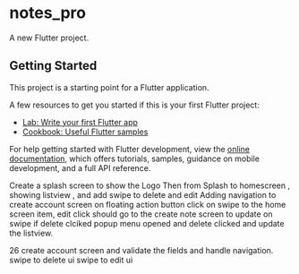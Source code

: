 # notes_pro

A new Flutter project.

## Getting Started

This project is a starting point for a Flutter application.

A few resources to get you started if this is your first Flutter project:

- [Lab: Write your first Flutter app](https://docs.flutter.dev/get-started/codelab)
- [Cookbook: Useful Flutter samples](https://docs.flutter.dev/cookbook)

For help getting started with Flutter development, view the
[online documentation](https://docs.flutter.dev/), which offers tutorials,
samples, guidance on mobile development, and a full API reference.


Create a splash screen to show the Logo
Then from Splash to homescreen , showing listview , and add swipe to delete and edit
Adding navigation to create account screen on floating action button click
on swipe to the home screen item, edit click should go to the create note screen to update
on swipe if delete clciked popup menu opened and delete clicked and update the listview.

26 
create account screen and validate the fields and handle navigation.
swipe to delete ui
swipe to edit ui
